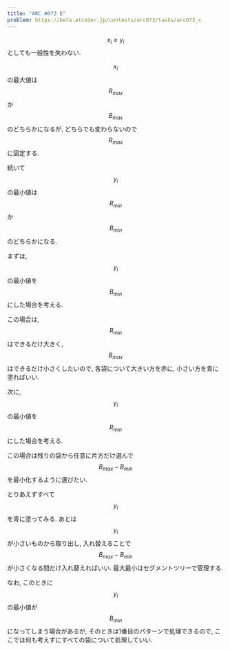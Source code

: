 ```yaml
---
title: "ARC #073 E"
problem: https://beta.atcoder.jp/contests/arc073/tasks/arc073_c
---
```

$$ x_i \geq y_i $$ としても一般性を失わない.

$$ x_i $$ の最大値は $$ R_{max} $$ か $$ B_{max} $$ のどちらかになるが, どちらでも変わらないので $$ R_{max} $$ に固定する.

続いて $$ y_i $$ の最小値は $$ R_{min} $$ か $$ B_{min} $$ のどちらかになる.

まずは, $$ y_i $$ の最小値を $$ B_{min} $$ にした場合を考える.

この場合は, $$ R_{min} $$ はできるだけ大きく, $$ B_{max} $$ はできるだけ小さくしたいので, 各袋について大きい方を赤に, 小さい方を青に塗ればいい.

次に, $$ y_i $$ の最小値を $$ R_{min} $$ にした場合を考える.

この場合は残りの袋から任意に片方だけ選んで $$ B_{max}-B_{min} $$ を最小化するように選びたい.

とりあえずすべて $$ y_i $$ を青に塗ってみる. あとは $$ y_i $$ が小さいものから取り出し, 入れ替えることで $$ B_{max}-B_{min} $$ が小さくなる間だけ入れ替えればいい. 最大最小はセグメントツリーで管理する.

なお, このときに $$ y_i $$ の最小値が $$ B_{min} $$ になってしまう場合があるが, そのときは1番目のパターンで処理できるので, ここでは何も考えずにすべての袋について処理していい.
